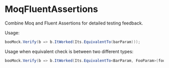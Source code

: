 # MoqFluentAssertions
Combine Moq and Fluent Assertions for detailed testing feedback.

Usage:

```csharp
booMock.Verify(b => b.ItWorked(Its.EquivalentTo(barParam)));
```

Usage when equivalent check is between two different types:

```csharp
booMock.Verify(b => b.ItWorked(Its.EquivalentTo<BarParam, FooParam>(fooParam)));
```


